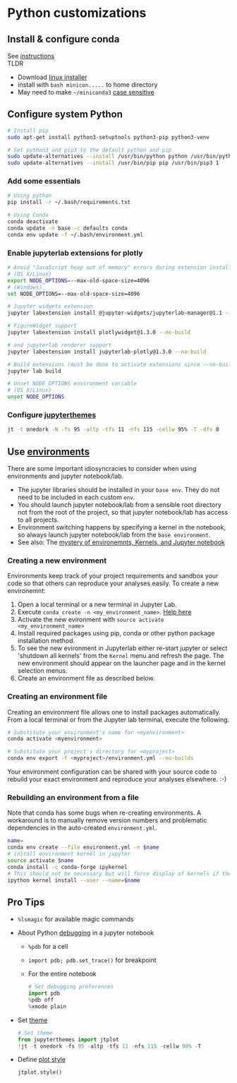 # Python customizations

## Install & configure conda  

See [instructions](https://conda.io/docs/user-guide/install/index.html#)  
TLDR

* Download [linux installer](https://docs.conda.io/en/latest/miniconda.html)  
* install with `bash minicon.....` to home directory
* May need to make `~/miniconda3` [case sensitive](https://www.howtogeek.com/354220/how-to-enable-case-sensitive-folders-on-windows-10/)

## Configure system Python
```bash
# Install pip
sudo apt-get install python3-setuptools python3-pip python3-venv

# Set python3 and pip3 to the default python and pip
sudo update-alternatives --install /usr/bin/python python /usr/bin/python3 1
sudo update-alternatives --install /usr/bin/pip pip /usr/bin/pip3 1
```

### Add some essentials

```bash
# Using python
pip install -r ~/.bash/requirements.txt

# Using Conda
conda deactivate
conda update -n base -c defaults conda
conda env update -f ~/.bash/environment.yml
```

### Enable jupyterlab extensions for plotly
```bash
# Avoid "JavaScript heap out of memory" errors during extension installation
# (OS X/Linux)
export NODE_OPTIONS=--max-old-space-size=4096
# (Windows)
set NODE_OPTIONS=--max-old-space-size=4096

# Jupyter widgets extension
jupyter labextension install @jupyter-widgets/jupyterlab-manager@1.1 --no-build

# FigureWidget support
jupyter labextension install plotlywidget@1.3.0 --no-build

# and jupyterlab renderer support
jupyter labextension install jupyterlab-plotly@1.3.0 --no-build

# Build extensions (must be done to activate extensions since --no-build is used above)
jupyter lab build

# Unset NODE_OPTIONS environment variable
# (OS X/Linux)
unset NODE_OPTIONS
```

### Configure [jupyterthemes](https://github.com/dunovank/jupyter-themes)

```bash
jt -t onedork -N -fs 95 -altp -tfs 11 -nfs 115 -cellw 95% -T -dfs 8
```

## Use [environments](https://conda.io/docs/user-guide/tasks/manage-environments.html)  

There are some important idiosyncracies to consider when using environments and jupyter notebook/lab.  

* The jupyter libraries should be installed in your `base env`. They do not need to be included in each custom `env`.  
* You should launch jupyter notebook/lab from a sensible root directory not from the root of the project, so that jupyter notebook/lab has access to all projects.
* Environment switching happens by specifying a kernel in the notebook, so always launch jupyter notebook/lab from the `base environment`.
* See also: The [mystery of environemnts, Kernels, and Jupyter notebook](https://github.com/Anaconda-Platform/nb_conda_kernels)

### Creating a new environment  

Environments keep track of your project requirements and sandbox your code so that others can reproduce your analyses easily. To create a new environemnt:

1. Open a local terminal or a new terminal in Jupyter Lab.  
2. Execute `conda create -n <my_environment_name>`. [Help here](https://conda.io/docs/commands/conda-create.html)  
3. Activate the new evironment with `source activate <my_environment_name>`
4. Install required packages using pip, conda or other python package installation method.
5. To see the new evironment in Jupyterlab either re-start jupyter or select 'shutdown all kernels' from the `Kernel` menu and refresh the page. The new environment should appear on the launcher page and in the kernel selection menus.
6. Create an environment file as described below.  

### Creating an environment file  

Creating an environment file allows one to install packages automatically.  
From a local terminal or from the Jupyter lab terminal, execute the following.  

```bash  
# Substitute your environment's name for <myenvironment>
conda activate <myenvironment>

# Substitute your project's directory for <myproject>
conda env export -f <myproject>/environment.yml --no-builds  
```

Your environment configuration can be shared with your source code to rebuild your exact environment and reproduce your analyses elsewhere. :-)

### Rebuilding an environment from a file  

Note that conda has some bugs when re-creating environments. A workaround is to manually remove version numbers and problematic dependencies in the auto-created `environment.yml`.

```bash
name=
conda env create --file environment.yml -n $name
# install environment kernel in jupyter
source activate $name
conda install -c conda-forge ipykernel
# This should not be necessary but will force display of kernels if they don't appear automatically
ipython kernel install --user --name=$name
```

## Pro Tips

* `%lsmagic` for available magic commands  
* About Python [debugging](https://stackoverflow.com/questions/32409629/what-is-the-right-way-to-debug-in-ipython-notebook) in a jupyter notebook  
  * `%pdb` for a cell  
  * `import pdb; pdb.set_trace()` for breakpoint  
  * For the entire notebook  

    ```python
    # Set debugging preferences
    import pdb
    %pdb off
    %xmode plain
    ```

* Set [theme](https://github.com/dunovank/jupyter-themes)

    ```python
    # Set theme
    from jupyterthemes import jtplot
    !jt -t onedork -fs 95 -altp -tfs 11 -nfs 115 -cellw 98% -T
    ```  

* Define [plot style](https://github.com/dunovank/jupyter-themes#set-plotting-style-from-within-notebook)  

    ```python
    jtplot.style()
    ```

